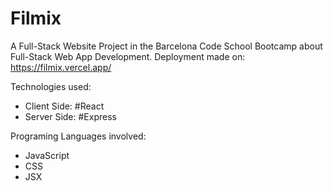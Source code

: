 # Filmix
A Full-Stack Website Project in the Barcelona Code School Bootcamp about Full-Stack Web App Development.
Deployment made on:
https://filmix.vercel.app/

Technologies used:
- Client Side: #React
- Server Side: #Express

Programing Languages involved:
- JavaScript
- CSS
- JSX
